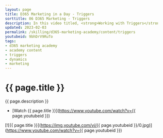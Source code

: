 ```yaml
---
layout: page
title: D365 Marketing in a Day - Triggers
sorttitle: 06 D365 Marketing - Triggers
description: In this video titled, <strong>Working with Triggers</strong>, you'll learn the differences between all three triggers - Business Triggers, Interaction Triggers and Custom Triggers. After the video you will have created at least one trigger and be ready to leverage these in your journeys. 
updated: 2023-02-03
permalink: /skilling/d365-marketing-academy/content/triggers
youtubeid: 9bhDrV9RuTo
tags: 
- d365 marketing academy
- academy content
- triggers
- dynamics
- marketing
---
```


# {{ page.title }}

{{ page.description }}

* [Watch {{ page.title }}](https://www.youtube.com/watch?v={{ page.youtubeid }})

[![{{ page.title }}](https://img.youtube.com/vi/{{ page.youtubeid }}/0.jpg)](https://www.youtube.com/watch?v={{ page.youtubeid }})
